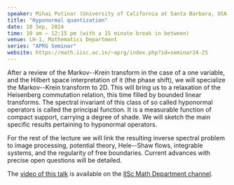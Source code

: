 ```yaml
---
speaker: Mihai Putinar (University of California at Santa Barbara, USA and Newcastle University, UK) 
title: "Hyponormal quantization"
date: 18 Sep, 2024
time: 10 am – 12:15 pm (with a 15 minute break in between) 
venue: LH-1, Mathematics Department
series: "APRG Seminar"
website: https://math.iisc.ac.in/~aprg/index.php?id=seminar24-25
---
```


After a review of the Markov--Krein transform in the case of a one variable, and the Hilbert space interpretation of it (the phase shift), we will specialize
the Markov--Krein transform to 2D. This will bring us to a relaxation of the Heisenberg commutation relation, this time filled by bounded linear transforms.
The spectral invariant of this class of so called hyponormal operators is called the principal function. It is a measurable function of compact support,
carrying a degree of shade. We will sketch the main specific results pertaining to hyponormal operators.

For the rest of the lecture we will link the resulting inverse spectral problem to image processing, potential theory, Hele--Shaw flows, integrable systems,
and the regularity of free boundaries. Current advances with precise open questions will be detailed.

The [video of this talk](https://www.youtube.com/watch?v=F_Bw53uxm_4&list=PLQXtaLhI1-1qRaxLLwYV1KdnhN8N3ieWy) is available
on the [IISc Math Department channel](https://www.youtube.com/channel/UCR5Igvq9HScQKlPr-0coSIg/playlists).
